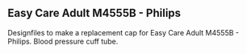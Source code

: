 ## Easy Care Adult M4555B - Philips

Designfiles to make a replacement cap for Easy Care Adult M4555B - Philips. Blood pressure cuff tube.
